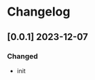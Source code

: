 # Changelog
<!-- https://keepachangelog.com/en/1.0.0/ -->

## [0.0.1]  2023-12-07
### Changed
- init
